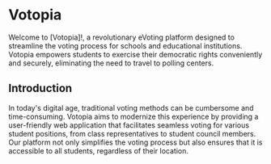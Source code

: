 # Votopia

Welcome to [Votopia]!, a revolutionary eVoting platform designed to streamline the voting process for schools and educational institutions. Votopia empowers students to exercise their democratic rights conveniently and securely, eliminating the need to travel to polling centers.

## Introduction
In today's digital age, traditional voting methods can be cumbersome and time-consuming. Votopia aims to modernize this experience by providing a user-friendly web application that facilitates seamless voting for various student positions, from class representatives to student council members. Our platform not only simplifies the voting process but also ensures that it is accessible to all students, regardless of their location.